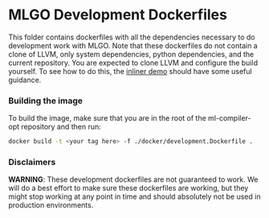 # MLGO Development Dockerfiles

This folder contains dockerfiles with all the dependencies necessary to do
development work with MLGO. Note that these dockerfiles do not contain a
clone of LLVM, only system dependencies, python dependencies, and the current
repository. You are expected to clone LLVM and configure the build yourself.
To see how to do this, the [inliner demo](../docs/inlining-demo/demo.md) should have
some useful guidance.

### Building the image

To build the image, make sure that you are in the root of the ml-compiler-opt
repository and then run:
```bash
docker build -t <your tag here> -f ./docker/development.Dockerfile .
```

### Disclaimers

**WARNING**: These development dockerfiles are not guaranteed to work. We will
do a best effort to make sure these dockerfiles are working, but they might stop
working at any point in time and should absolutely not be used in production
environments.
